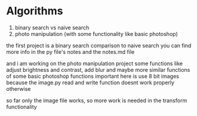 # Algorithms

1. binary search vs naive search
2. photo manipulation (with some functionality like basic photoshop)

the first project is a binary search comparison to naive search
you can find more info in the py file's notes and the notes.md file


and i am working on the photo manipulation project 
some functions like adjust brightness and contrast, add blur and maybe more 
similar functions of some basic photoshop functions
important here is use 8 bit images
because the image.py read and write function doesnt work properly otherwise

so far only the image file works, so more work is needed in the transform functionality
